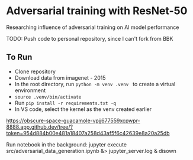 # Adversarial training with ResNet-50
Researching influence of adversarial training on AI model performance

TODO: Push code to personal repository, since I can't fork from BBK

## To Run
- Clone repository
- Download data from imagenet - 2015
- In the root directory, run `python -m venv .venv ` to create a virtual environment
- `source .venv/bin/activate`
- Run `pip install -r requirements.txt -q`
- In VS code, select the kernel as the venv created earlier


https://obscure-space-guacamole-vpjj677559xcpwpr-8888.app.github.dev/tree/?token=954d884b00e481a18407a258d43af5f6c42639e8a20a25db

Run notebook in the background: jupyter execute src/adversarial_data_generation.ipynb  &> jupyter_server.log & disown
